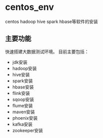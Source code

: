 # centos_env
centos hadoop hive spark hbase等软件的安装
## 主要功能
快速搭建大数据测试环境。
目前主要包括：
- jdk安装
- hadoop安装
- hive安装
- spark安装
- hbase安装
- flink安装
- sqoop安装
- flume安装
- maven安装
- phoenix安装
- kafka安装
- zookeeper安装
